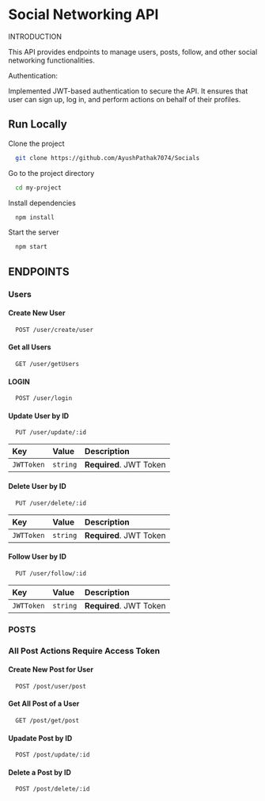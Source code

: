 
# Social Networking API

INTRODUCTION

This API provides endpoints to manage users, posts, follow, and other social networking functionalities.

Authentication: 

Implemented JWT-based authentication to secure the API. It ensures that user can sign up, log in, and perform actions on behalf of their profiles.
## Run Locally

Clone the project

```bash
  git clone https://github.com/AyushPathak7074/Socials
```

Go to the project directory

```bash
  cd my-project
```

Install dependencies

```bash
  npm install
```

Start the server

```bash
  npm start
```


## ENDPOINTS
### Users

#### Create New User
```http
  POST /user/create/user
```

#### Get all Users

```http
  GET /user/getUsers
```
#### LOGIN

```http
  POST /user/login
```
#### Update User by ID

```http
  PUT /user/update/:id
```
| Key       | Value    | Description                |
| :-------- | :------- | :------------------------- |
| `JWTToken` | `string` | **Required**. JWT Token |

#### Delete User by ID
```http
  PUT /user/delete/:id
```
| Key       | Value    | Description                |
| :-------- | :------- | :------------------------- |
| `JWTToken` | `string` | **Required**. JWT Token |

#### Follow User by ID
```http
  PUT /user/follow/:id
```
| Key       | Value    | Description                |
| :-------- | :------- | :------------------------- |
| `JWTToken` | `string` | **Required**. JWT Token |

### POSTS
### All Post Actions Require Access Token
#### Create New Post for User
```http
  POST /post/user/post
```
#### Get All Post of a User
```http
  GET /post/get/post
```
#### Upadate Post by ID
```http
  POST /post/update/:id
```
#### Delete a Post by ID
```http
  POST /post/delete/:id
```
